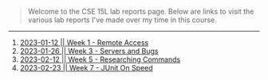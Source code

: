 > Welcome to the CSE 15L lab reports page. Below are links to visit the various lab reports I've made over my time in this course.

---
1. [2023-01-12 \|\| Week 1 - Remote Access](https://pyrotato.github.io/cse15l-lab-reports/wk1-remote-access)
2. [2023-01-26 \|\| Week 3 - Servers and Bugs](https://pyrotato.github.io/cse15l-lab-reports/wk3-servers-and-bugs)
3. [2023-02-12 \|\| Week 5 - Researching Commands](https://pyrotato.github.io/cse15l-lab-reports/wk5-researching-cmds)
4. [2023-02-23 \|\| Week 7 - JUnit On Speed](https://pyrotato.github.io/cse15l-lab-reports/wk7-junit-on-speed)